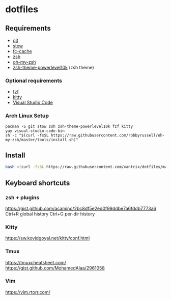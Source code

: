 # dotfiles

## Requirements

 - [git](https://git-scm.com/)
 - [stow](https://www.gnu.org/software/stow/manual/stow.html)
 - [fc-cache](http://refspecs.linuxbase.org/LSB_3.1.0/LSB-Desktop-generic/LSB-Desktop-generic/fc-cache.html)
 - [zsh](https://www.zsh.org/) 
 - [oh-my-zsh](https://github.com/robbyrussell/oh-my-zsh)
 - [zsh-theme-powerlevel10k](https://github.com/romkatv/powerlevel10k) (zsh theme)

### Optional requirements
 - [fzf](https://github.com/junegunn/fzf)
 - [kitty](https://github.com/kovidgoyal/kitty)
 - [Visual Studio Code](https://code.visualstudio.com/)

### Arch Linux Setup
```
pacman -S git stow zsh zsh-theme-powerlevel10k fzf kitty
yay visual-studio-code-bin
sh -c "$(curl -fsSL https://raw.githubusercontent.com/robbyrussell/oh-my-zsh/master/tools/install.sh)"
```

## Install

```bash
bash <(curl -fsSL https://raw.githubusercontent.com/xantrix/dotfiles/master/install.sh)
```

## Keyboard shortcuts
### zsh + plugins
https://gist.github.com/acamino/2bc8df5e2ed0f99ddbe7a6fddb7773a6
Ctrl+R global history 
Ctrl+G per-dir history

### Kitty
https://sw.kovidgoyal.net/kitty/conf.html

### Tmux
https://tmuxcheatsheet.com/
https://gist.github.com/MohamedAlaa/2961058

### Vim
https://vim.rtorr.com/
